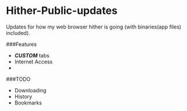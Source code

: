 # Hither-Public-updates
Updates for how my web browser hither is going (with binaries(app files) included).

###Features
 - ***CUSTOM*** tabs
 - Internet Access
 - 
 



###TODO
 - Downloading
 - History
 - Bookmarks
 
